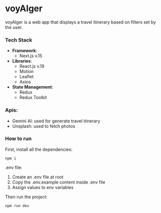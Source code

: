 # voyAIger

  

voyAIger is a web app that displays a travel itinerary based on filters set by the user.

### Tech Stack

 - **Framework**: 
   - Next.js v.15
 - **Libraries**: 
   - React.js v.19
   - Motion
   - Leaflet
   - Axios
 - **State Management**:
   - Redux
   - Redux Toolkit


### Apis:
  - Gemini AI: used for generate travel itinerary
  - Unsplash: used to fetch photos


### How to run

First, install all the dependencies:

  

    npm i

  

.env file:

1. Create an .env file at root
2. Copy the .env.example content inside .env file
3. Assign values to env variables

Then run the project:

  

    npm run dev
